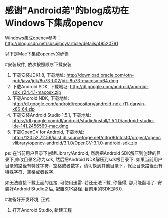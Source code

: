 # 感谢"Android弟"的blog成功在Windows下集成opencv
Windows集成opencv参考：http://blog.csdn.net/sbsujjbcy/article/details/49520791

以下是Mac下集成opencv的步骤

#安装软件, 依次按照顺序下载安装
1. 下载安装JDK1.8, 下载地址: http://download.oracle.com/otn-pub/java/jdk/8u73-b02/jdk-8u73-macosx-x64.dmg
2. 下载Android SDK, 下载地址: http://dl.google.com/android/android-sdk_r24.4.1-macosx.zip
3. 下载Android NDK, 下载地址: http://dl.google.com/android/repository/android-ndk-r11-darwin-x86_64.zip
4. 下载安装Android Studio 1.5.1, 下载地址: https://dl.google.com/dl/android/studio/install/1.5.1.0/android-studio-ide-141.2456560-mac.dmg
5. 下载OpenCV for Android, 下载地址: http://120.52.72.56/jaist.dl.sourceforge.net/c3pr90ntcsf0/project/opencvlibrary/opencv-android/3.1.0/OpenCV-3.1.0-android-sdk.zip

ps: 在当前用户目录下创建Library/Android, 然后把Android SDK解压到创建的目录下,修改目录名称为sdk, 然后把Android NDK解压到sdk根目录下. 如果当前用户目录的路径有特殊字符、空格或者数字，请切换到其他目录下，保证目录路径没有特殊字符、空格或者数字.
  
  如无法直接下载上面的连接, 可使用迅雷. 若还无法下载, 你懂得, 那只能翻墙了.
  安装好Android Studio之后, 配置SDK路径. 目前用的SDK是6.0.

#准备好开发环境, 正式
1. 打开Android Studio, 新建工程
